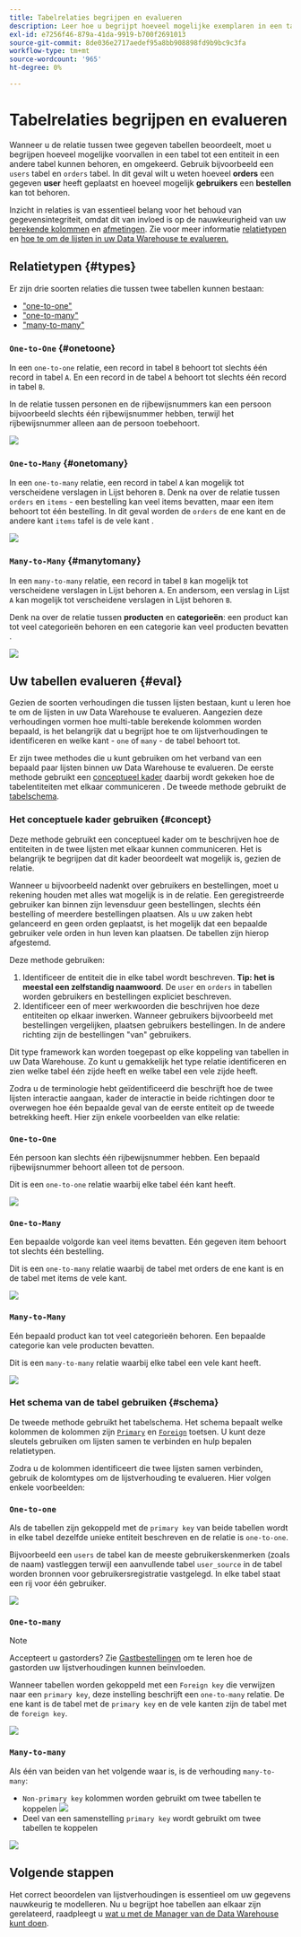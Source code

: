```yaml
---
title: Tabelrelaties begrijpen en evalueren
description: Leer hoe u begrijpt hoeveel mogelijke exemplaren in een tabel tot een entiteit in een andere tabel kunnen behoren.
exl-id: e7256f46-879a-41da-9919-b700f2691013
source-git-commit: 8de036e2717aedef95a8bb908898fd9b9bc9c3fa
workflow-type: tm+mt
source-wordcount: '965'
ht-degree: 0%

---
```


# Tabelrelaties begrijpen en evalueren

Wanneer u de relatie tussen twee gegeven tabellen beoordeelt, moet u begrijpen hoeveel mogelijke voorvallen in een tabel tot een entiteit in een andere tabel kunnen behoren, en omgekeerd. Gebruik bijvoorbeeld een `users` tabel en `orders` tabel. In dit geval wilt u weten hoeveel **orders** een gegeven **user** heeft geplaatst en hoeveel mogelijk **gebruikers** een **bestellen** kan tot behoren.

Inzicht in relaties is van essentieel belang voor het behoud van gegevensintegriteit, omdat dit van invloed is op de nauwkeurigheid van uw [berekende kolommen](../data-warehouse-mgr/creating-calculated-columns.md) en [afmetingen](../data-warehouse-mgr/manage-data-dimensions-metrics.md). Zie voor meer informatie [relatietypen](#types) en [hoe te om de lijsten in uw Data Warehouse te evalueren.](#eval)

## Relatietypen {#types}

Er zijn drie soorten relaties die tussen twee tabellen kunnen bestaan:

* [&quot;one-to-one&quot;](#onetoone)
* [&quot;one-to-many&quot;](#onetomany)
* [&quot;many-to-many&quot;](#manytomany)

### `One-to-One` {#onetoone}

In een `one-to-one` relatie, een record in tabel `B` behoort tot slechts één record in tabel `A`. En een record in de tabel `A` behoort tot slechts één record in tabel `B`.

In de relatie tussen personen en de rijbewijsnummers kan een persoon bijvoorbeeld slechts één rijbewijsnummer hebben, terwijl het rijbewijsnummer alleen aan de persoon toebehoort.

![](../../assets/one-to-one.png)

### `One-to-Many` {#onetomany}

In een `one-to-many` relatie, een record in tabel `A` kan mogelijk tot verscheidene verslagen in Lijst behoren `B`. Denk na over de relatie tussen `orders` en `items` - een bestelling kan veel items bevatten, maar een item behoort tot één bestelling. In dit geval worden de `orders` de ene kant en de andere kant `items` tafel is de vele kant .

![](../../assets/one-to-many_001.png)

### `Many-to-Many` {#manytomany}

In een `many-to-many` relatie, een record in tabel `B` kan mogelijk tot verscheidene verslagen in Lijst behoren `A`. En andersom, een verslag in Lijst `A` kan mogelijk tot verscheidene verslagen in Lijst behoren `B`.

Denk na over de relatie tussen **producten** en **categorieën**: een product kan tot veel categorieën behoren en een categorie kan veel producten bevatten .

![](../../assets/many-to-many.png)

## Uw tabellen evalueren {#eval}

Gezien de soorten verhoudingen die tussen lijsten bestaan, kunt u leren hoe te om de lijsten in uw Data Warehouse te evalueren. Aangezien deze verhoudingen vormen hoe multi-table berekende kolommen worden bepaald, is het belangrijk dat u begrijpt hoe te om lijstverhoudingen te identificeren en welke kant - `one` of `many` - de tabel behoort tot.

Er zijn twee methodes die u kunt gebruiken om het verband van een bepaald paar lijsten binnen uw Data Warehouse te evalueren. De eerste methode gebruikt een [conceptueel kader](#concept) daarbij wordt gekeken hoe de tabelentiteiten met elkaar communiceren . De tweede methode gebruikt de [tabelschema](#schema).

### Het conceptuele kader gebruiken {#concept}

Deze methode gebruikt een conceptueel kader om te beschrijven hoe de entiteiten in de twee lijsten met elkaar kunnen communiceren. Het is belangrijk te begrijpen dat dit kader beoordeelt wat mogelijk is, gezien de relatie.

Wanneer u bijvoorbeeld nadenkt over gebruikers en bestellingen, moet u rekening houden met alles wat mogelijk is in de relatie. Een geregistreerde gebruiker kan binnen zijn levensduur geen bestellingen, slechts één bestelling of meerdere bestellingen plaatsen. Als u uw zaken hebt gelanceerd en geen orden geplaatst, is het mogelijk dat een bepaalde gebruiker vele orden in hun leven kan plaatsen. De tabellen zijn hierop afgestemd.

Deze methode gebruiken:

1. Identificeer de entiteit die in elke tabel wordt beschreven. **Tip: het is meestal een zelfstandig naamwoord**. De `user` en `orders` in tabellen worden gebruikers en bestellingen expliciet beschreven.
1. Identificeer een of meer werkwoorden die beschrijven hoe deze entiteiten op elkaar inwerken. Wanneer gebruikers bijvoorbeeld met bestellingen vergelijken, plaatsen gebruikers bestellingen. In de andere richting zijn de bestellingen &quot;van&quot; gebruikers.

Dit type framework kan worden toegepast op elke koppeling van tabellen in uw Data Warehouse. Zo kunt u gemakkelijk het type relatie identificeren en zien welke tabel één zijde heeft en welke tabel een vele zijde heeft.

Zodra u de terminologie hebt geïdentificeerd die beschrijft hoe de twee lijsten interactie aangaan, kader de interactie in beide richtingen door te overwegen hoe één bepaalde geval van de eerste entiteit op de tweede betrekking heeft. Hier zijn enkele voorbeelden van elke relatie:

### `One-to-One`

Eén persoon kan slechts één rijbewijsnummer hebben. Een bepaald rijbewijsnummer behoort alleen tot de persoon.

Dit is een `one-to-one` relatie waarbij elke tabel één kant heeft.

![](../../assets/one-to-one3.png)

### `One-to-Many`

Een bepaalde volgorde kan veel items bevatten. Eén gegeven item behoort tot slechts één bestelling.

Dit is een `one-to-many` relatie waarbij de tabel met orders de ene kant is en de tabel met items de vele kant.

![](../../assets/one-to-many3.png)

### `Many-to-Many`

Eén bepaald product kan tot veel categorieën behoren. Een bepaalde categorie kan vele producten bevatten.

Dit is een `many-to-many` relatie waarbij elke tabel een vele kant heeft.

![](../../assets/many-to-many3.png)

### Het schema van de tabel gebruiken {#schema}

De tweede methode gebruikt het tabelschema. Het schema bepaalt welke kolommen de kolommen zijn [`Primary`](https://en.wikipedia.org/wiki/Unique_key) en [`Foreign`](https://en.wikipedia.org/wiki/Foreign_key) toetsen. U kunt deze sleutels gebruiken om lijsten samen te verbinden en hulp bepalen relatietypen.

Zodra u de kolommen identificeert die twee lijsten samen verbinden, gebruik de kolomtypes om de lijstverhouding te evalueren. Hier volgen enkele voorbeelden:

### `One-to-one`

Als de tabellen zijn gekoppeld met de `primary key` van beide tabellen wordt in elke tabel dezelfde unieke entiteit beschreven en de relatie is `one-to-one`.

Bijvoorbeeld een `users` de tabel kan de meeste gebruikerskenmerken (zoals de naam) vastleggen terwijl een aanvullende tabel `user_source` in de tabel worden bronnen voor gebruikersregistratie vastgelegd. In elke tabel staat een rij voor één gebruiker.

![](../../assets/one-to-one1.png)

### `One-to-many`

>[!NOTE]
>
>Accepteert u gastorders? Zie [Gastbestellingen](../data-warehouse-mgr/guest-orders.md) om te leren hoe de gastorden uw lijstverhoudingen kunnen beïnvloeden.

Wanneer tabellen worden gekoppeld met een `Foreign key` die verwijzen naar een `primary key`, deze instelling beschrijft een `one-to-many` relatie. De ene kant is de tabel met de `primary key` en de vele kanten zijn de tabel met de `foreign key`.

![](../../assets/one-to-many1.png)

### `Many-to-many`

Als één van beiden van het volgende waar is, is de verhouding `many-to-many`:

* `Non-primary key` kolommen worden gebruikt om twee tabellen te koppelen
   ![](../../assets/many-to-many1.png)
* Deel van een samenstelling `primary key` wordt gebruikt om twee tabellen te koppelen

![](../../assets/many-to-mnay2.png)

## Volgende stappen

Het correct beoordelen van lijstverhoudingen is essentieel om uw gegevens nauwkeurig te modelleren. Nu u begrijpt hoe tabellen aan elkaar zijn gerelateerd, raadpleegt u [wat u met de Manager van de Data Warehouse kunt doen](../data-warehouse-mgr/tour-dwm.md).
